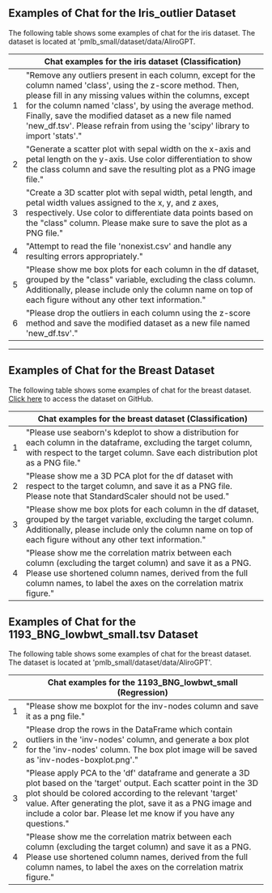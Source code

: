 ## Examples of Chat for the Iris_outlier Dataset

The following table shows some examples of chat for the iris dataset. The dataset is located at 'pmlb_small/dataset/data/AliroGPT.

|     | Chat examples for the iris dataset (Classification)                                                                                                                                                                                                                                                                                                                              |
| --- | -------------------------------------------------------------------------------------------------------------------------------------------------------------------------------------------------------------------------------------------------------------------------------------------------------------------------------------------------------------------------------- |
| 1   | "Remove any outliers present in each column, except for the column named 'class', using the z-score method. Then, please fill in any missing values within the columns, except for the column named 'class', by using the average method. Finally, save the modified dataset as a new file named 'new_df.tsv'. Please refrain from using the 'scipy' library to import 'stats'." |
| 2   | "Generate a scatter plot with sepal width on the x-axis and petal length on the y-axis. Use color differentiation to show the class column and save the resulting plot as a PNG image file."                                                                                                                                                                                     |
| 3   | "Create a 3D scatter plot with sepal width, petal length, and petal width values assigned to the x, y, and z axes, respectively. Use color to differentiate data points based on the "class" column. Please make sure to save the plot as a PNG file."                                                                                                                           |
| 4   | "Attempt to read the file 'nonexist.csv' and handle any resulting errors appropriately."                                                                                                                                                                                                                                                                                         |
| 5   | "Please show me box plots for each column in the df dataset, grouped by the "class" variable, excluding the class column. Additionally, please include only the column name on top of each figure without any other text information."                                                                                                                                           |
| 6   | "Please drop the outliers in each column using the z-score method and save the modified dataset as a new file named 'new_df.tsv'."                                                                                                                                                                                                                                               |

---

## Examples of Chat for the Breast Dataset

The following table shows some examples of chat for the breast dataset. [Click here](https://github.com/EpistasisLab/pmlb/tree/master/datasets/breast) to access the dataset on GitHub.

|     | Chat examples for the breast dataset (Classification)                                                                                                                                                                                      |
| --- | ------------------------------------------------------------------------------------------------------------------------------------------------------------------------------------------------------------------------------------------ |
| 1   | "Please use seaborn's kdeplot to show a distribution for each column in the dataframe, excluding the target column, with respect to the target column. Save each distribution plot as a PNG file."                                         |
| 2   | "Please show me a 3D PCA plot for the df dataset with respect to the target column, and save it as a PNG file. Please note that StandardScaler should not be used."                                                                        |
| 3   | "Please show me box plots for each column in the df dataset, grouped by the target variable, excluding the target column. Additionally, please include only the column name on top of each figure without any other text information."     |
| 4   | "Please show me the correlation matrix between each column (excluding the target column) and save it as a PNG. Please use shortened column names, derived from the full column names, to label the axes on the correlation matrix figure." |

## Examples of Chat for the 1193_BNG_lowbwt_small.tsv Dataset

The following table shows some examples of chat for the breast dataset. The dataset is located at 'pmlb_small/dataset/data/AliroGPT'.

|     | Chat examples for the 1193_BNG_lowbwt_small (Regression)                                                                                                                                                                                                                                                             |
| --- | -------------------------------------------------------------------------------------------------------------------------------------------------------------------------------------------------------------------------------------------------------------------------------------------------------------------- |
| 1   | "Please show me boxplot for the inv-nodes column and save it as a png file."                                                                                                                                                                                                                                         |
| 2   | "Please drop the rows in the DataFrame which contain outliers in the 'inv-nodes' column, and generate a box plot for the 'inv-nodes' column. The box plot image will be saved as 'inv-nodes-boxplot.png'."                                                                                                           |
| 3   | "Please apply PCA to the 'df' dataframe and generate a 3D plot based on the 'target' output. Each scatter point in the 3D plot should be colored according to the relevant 'target' value. After generating the plot, save it as a PNG image and include a color bar. Please let me know if you have any questions." |
| 4   | "Please show me the correlation matrix between each column (excluding the target column) and save it as a PNG. Please use shortened column names, derived from the full column names, to label the axes on the correlation matrix figure."                                                                           |
